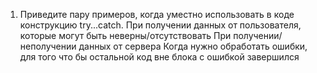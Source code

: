 1. Приведите пару примеров, когда уместно использовать в коде конструкцию try...catch.
   При получении данных от пользователя, которые могут быть неверны/отсутствовать
   При получении/неполучении данных от сервера
   Когда нужно обработать ошибки, для того что бы остальной код вне блока с ошибкой завершился
